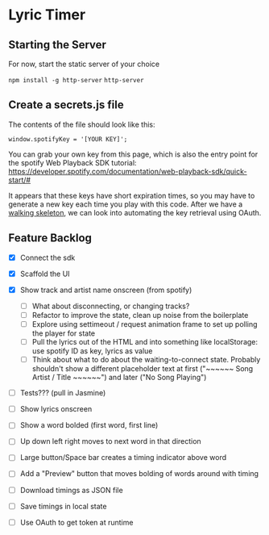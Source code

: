 
# Lyric Timer

## Starting the Server

For now, start the static server of your choice

`npm install -g http-server`
`http-server`

## Create a secrets.js file
The contents of the file should look like this:

`window.spotifyKey = '[YOUR KEY]';` 

You can grab your own key from this page, which is also the entry point for the spotify Web Playback SDK tutorial: https://developer.spotify.com/documentation/web-playback-sdk/quick-start/#

It appears that these keys have short expiration times, so you may have to generate a new key each time you play with this code. After we have a [walking skeleton](http://wiki.c2.com/?WalkingSkeleton), we can look into automating the key retrieval using OAuth.

## Feature Backlog

- [X] Connect the sdk
- [X] Scaffold the UI
- [X] Show track and artist name onscreen (from spotify)
    - [ ] What about disconnecting, or changing tracks?
    - [ ] Refactor to improve the state, clean up noise from the boilerplate
    - [ ] Explore using settimeout / request animation frame to set up polling the player for state
    - [ ] Pull the lyrics out of the HTML and into something like localStorage: use spotify ID as key, lyrics as value
    - [ ] Think about what to do about the waiting-to-connect state. Probably shouldn't show a different placeholder text at first ("~~~~~~ Song Artist / Title ~~~~~~") and later ("No Song Playing")
- [ ] Tests??? (pull in Jasmine)
- [ ] Show lyrics onscreen
- [ ] Show a word bolded (first word, first line)
- [ ] Up down left right moves to next word in that direction 
- [ ] Large button/Space bar creates a timing indicator above word

- [ ] Add a "Preview" button that moves bolding of words around with timing
- [ ] Download timings as JSON file
- [ ] Save timings in local state
- [ ] Use OAuth to get token at runtime